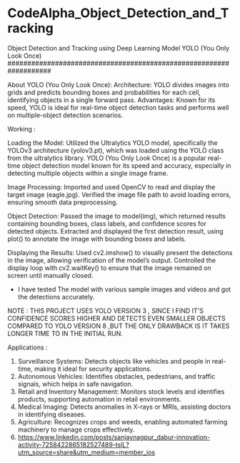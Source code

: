 # CodeAlpha_Object_Detection_and_Tracking
Object Detection and Tracking using Deep Learning Model YOLO (You Only Look Once)
###################################################################

About YOLO (You Only Look Once):
Architecture: YOLO divides images into grids and predicts bounding boxes and probabilities for each cell, identifying objects in a single forward pass.
Advantages: Known for its speed, YOLO is ideal for real-time object detection tasks and performs well on multiple-object detection scenarios.

Working :

Loading the Model:
Utilized the Ultralytics YOLO model, specifically the YOLOv3 architecture (yolov3.pt), which was loaded using the YOLO class from the ultralytics library.
YOLO (You Only Look Once) is a popular real-time object detection model known for its speed and accuracy, especially in detecting multiple objects within a single image frame.

Image Processing:
Imported and used OpenCV to read and display the target image (eagle.jpg).
Verified the image file path to avoid loading errors, ensuring smooth data preprocessing.

Object Detection:
Passed the image to model(img), which returned results containing bounding boxes, class labels, and confidence scores for detected objects.
Extracted and displayed the first detection result, using plot() to annotate the image with bounding boxes and labels.

Displaying the Results:
Used cv2.imshow() to visually present the detections in the image, allowing verification of the model’s output.
Controlled the display loop with cv2.waitKey() to ensure that the image remained on screen until manually closed.

* I have tested The model with various sample images and videos and got the detections accurately.

NOTE : THIS PROJECT USES YOLO VERSION 3 , SINCE I FIND IT'S CONFIDENCE SCORES HIGHER AND DETECTS EVEN SMALLER OBJECTS COMPARED TO YOLO VERSION 8 ,BUT THE ONLY DRAWBACK IS IT TAKES LONGER TIME TO  IN THE INITIAL RUN.

Applications :
1) Surveillance Systems: Detects objects like vehicles and people in real-time, making it ideal for security applications.
2) Autonomous Vehicles: Identifies obstacles, pedestrians, and traffic signals, which helps in safe navigation.
3) Retail and Inventory Management: Monitors stock levels and identifies products, supporting automation in retail environments.
4) Medical Imaging: Detects anomalies in X-rays or MRIs, assisting doctors in identifying diseases.
5) Agriculture: Recognizes crops and weeds, enabling automated farming machinery to manage crops effectively.
6) https://www.linkedin.com/posts/sanjaynagpur_dabur-innovation-activity-7258422865182527489-tslL?utm_source=share&utm_medium=member_ios

